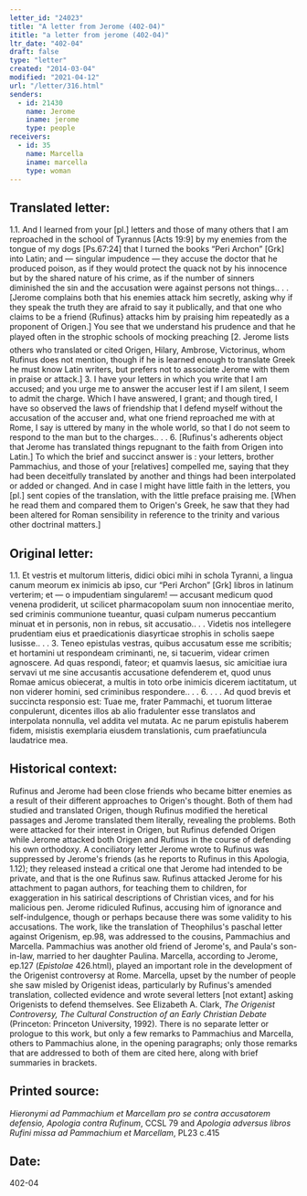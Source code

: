 ```yaml
---
letter_id: "24023"
title: "A letter from Jerome (402-04)"
ititle: "a letter from jerome (402-04)"
ltr_date: "402-04"
draft: false
type: "letter"
created: "2014-03-04"
modified: "2021-04-12"
url: "/letter/316.html"
senders:
  - id: 21430
    name: Jerome
    iname: jerome
    type: people
receivers:
  - id: 35
    name: Marcella
    iname: marcella
    type: woman
---
```

<h2> Translated letter:</h2>1.1.  And I learned from your [pl.] letters and those of many others that I am reproached in the school of Tyrannus [Acts 19:9] by my enemies from the tongue of my dogs [Ps.67:24] that I turned the books “Peri Archon” [Grk] into Latin; and — singular impudence — they accuse the doctor that he produced poison, as if they would protect the quack not by his innocence but by the shared nature of his crime, as if the number of sinners diminished the sin and the accusation were against persons not things.. . .  [Jerome complains both that his enemies attack him secretly, asking why if they speak the truth they are afraid to say it publically, and that one who claims to be a friend {Rufinus} attacks him by praising him repeatedly as a proponent of Origen.]  You see that we understand his prudence and that he played often in the strophic schools of mocking preaching
[2.  Jerome lists others who translated or cited Origen, Hilary, Ambrose, Victorinus, whom Rufinus does not mention, though if he is learned enough to translate Greek he must know Latin writers, but prefers not to associate Jerome with them in praise or attack.]
3.  I have your letters in which you write that I am accused; and you urge me to answer the accuser lest if I am silent, I seem to admit the charge.  Which I have answered, I grant; and though tired, I have so observed the laws of friendship that I defend myself without the accusation of the accuser and, what one friend reproached me with at Rome, I say is uttered by many in the whole world, so that I do not seem to respond to the man but to the charges.. . .
6.  [Rufinus's adherents object that Jerome has translated things repugnant to the faith from Origen into Latin.]  To which the brief and succinct answer is :  your letters, brother Pammachius, and those of your [relatives] compelled me, saying that they had been deceitfully translated by another and things had been interpolated or added or changed.  And in case I might have little faith in the letters, you [pl.] sent copies of the translation, with the little preface praising me.  [When he read them and compared them to Origen's Greek, he saw that they had been altered for Roman sensibility in reference to the trinity and various other doctrinal matters.]
<h2 class="mt-4"> Original letter:</h2>1.1.  Et vestris et multorum litteris, didici obici mihi in schola Tyranni, a lingua canum meorum ex inimicis ab ipso, cur “Peri Archon” [Grk] libros in latinum verterim; et — o impudentiam singularem! — accusant medicum quod venena prodiderit, ut scilicet pharmacopolam suum non innocentiae merito, sed criminis communione tueantur, quasi culpam numerus peccantium minuat et in personis, non in rebus, sit accusatio.. . .  Videtis nos intellegere prudentiam eius et praedicationis diasyrticae strophis in scholis saepe lusisse.. . .
3.  Teneo epistulas vestras, quibus accusatum esse me scribitis; et hortamini ut respondeam criminanti, ne, si tacuerim, videar crimen agnoscere.  Ad quas respondi, fateor; et quamvis laesus, sic amicitiae iura servavi ut me sine accusantis accusatione defenderem et, quod unus Romae amicus obiecerat, a multis in toto orbe inimicis dicerem iactitatum, ut non viderer homini, sed criminibus respondere.. . .
6.  . . . Ad quod brevis et succincta responsio est:  Tuae me, frater Pammachi, et tuorum litterae conpulerunt, dicentes illos ab alio fradulenter esse translatos and interpolata nonnulla, vel addita vel mutata.  Ac ne parum epistulis haberem fidem, misistis exemplaria eiusdem translationis, cum praefatiuncula laudatrice mea.
<h2 class="mt-4"> Historical context:</h2><p>Rufinus and Jerome had been close friends who became bitter enemies as a result of their different approaches to Origen's thought. Both of them had studied and translated Origen, though Rufinus modified the heretical passages and Jerome translated them literally, revealing the problems. Both were attacked for their interest in Origen, but Rufinus defended Origen while Jerome attacked both Origen and Rufinus in the course of defending his own orthodoxy. A conciliatory letter Jerome wrote to Rufinus was suppressed by Jerome's friends (as he reports to Rufinus in this Apologia, 1.12); they released instead a critical one that Jerome had intended to be private, and that is the one Rufinus saw. Rufinus attacked Jerome for his attachment to pagan authors, for teaching them to children, for exaggeration in his satirical descriptions of Christian vices, and for his malicious pen. Jerome ridiculed Rufinus, accusing him of ignorance and self-indulgence, though or perhaps because there was some validity to his accusations. The work, like the translation of Theophilus's paschal letter against Origenism, ep.98, was addressed to the cousins, Pammachius and Marcella. Pammachius was another old friend of Jerome's, and Paula's son-in-law, married to her daughter Paulina. Marcella, according to Jerome, ep.127 (<em>Epistolae</em> 426.html), played an important role in the development of the Origenist controversy at Rome. Marcella, upset by the number of people she saw misled by Origenist ideas, particularly by Rufinus's amended translation, collected evidence and wrote several letters [not extant] asking Origenists to defend themselves. See Elizabeth A. Clark, <em>The Origenist Controversy, The Cultural Construction of an Early Christian Debate</em> (Princeton: Princeton University, 1992). There is no separate letter or prologue to this work, but only a few remarks to Pammachius and Marcella, others to Pammachius alone, in the opening paragraphs; only those remarks that are addressed to both of them are cited here, along with brief summaries in brackets.</p><h2 class="mt-4"> Printed source:</h2><p><em>Hieronymi ad Pammachium et Marcellam pro se contra accusatorem defensio, Apologia contra Rufinum</em>, CCSL 79 and <em>Apologia adversus libros Rufini missa ad Pammachium et Marcellam</em>, PL23 c.415</p><h2 class="mt-4"> Date:</h2>402-04